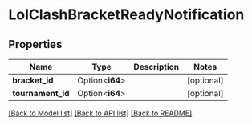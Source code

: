 # LolClashBracketReadyNotification

## Properties

Name | Type | Description | Notes
------------ | ------------- | ------------- | -------------
**bracket_id** | Option<**i64**> |  | [optional]
**tournament_id** | Option<**i64**> |  | [optional]

[[Back to Model list]](../README.md#documentation-for-models) [[Back to API list]](../README.md#documentation-for-api-endpoints) [[Back to README]](../README.md)


